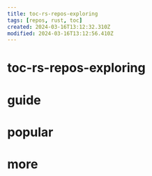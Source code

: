 ```yaml
---
title: toc-rs-repos-exploring
tags: [repos, rust, toc]
created: 2024-03-16T13:12:32.310Z
modified: 2024-03-16T13:12:56.410Z
---
```


# toc-rs-repos-exploring

# guide

# popular

# more
